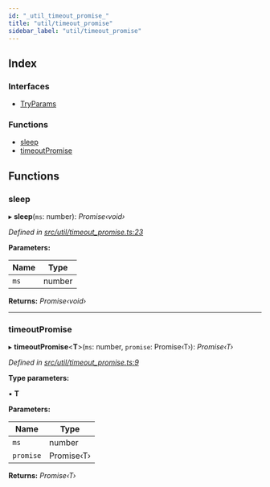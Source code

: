 ```yaml
---
id: "_util_timeout_promise_"
title: "util/timeout_promise"
sidebar_label: "util/timeout_promise"
---
```


## Index

### Interfaces

* [TryParams](../interfaces/_util_timeout_promise_.tryparams.md)

### Functions

* [sleep](_util_timeout_promise_.md#sleep)
* [timeoutPromise](_util_timeout_promise_.md#timeoutpromise)

## Functions

###  sleep

▸ **sleep**(`ms`: number): *Promise‹void›*

*Defined in [src/util/timeout_promise.ts:23](https://github.com/comit-network/comit-js-sdk/blob/a4cf34a/src/util/timeout_promise.ts#L23)*

**Parameters:**

Name | Type |
------ | ------ |
`ms` | number |

**Returns:** *Promise‹void›*

___

###  timeoutPromise

▸ **timeoutPromise**<**T**>(`ms`: number, `promise`: Promise‹T›): *Promise‹T›*

*Defined in [src/util/timeout_promise.ts:9](https://github.com/comit-network/comit-js-sdk/blob/a4cf34a/src/util/timeout_promise.ts#L9)*

**Type parameters:**

▪ **T**

**Parameters:**

Name | Type |
------ | ------ |
`ms` | number |
`promise` | Promise‹T› |

**Returns:** *Promise‹T›*
